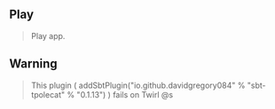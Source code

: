 Play
----
>Play app.

Warning
-------
>This plugin ( addSbtPlugin("io.github.davidgregory084" % "sbt-tpolecat" % "0.1.13") ) fails on Twirl @s
